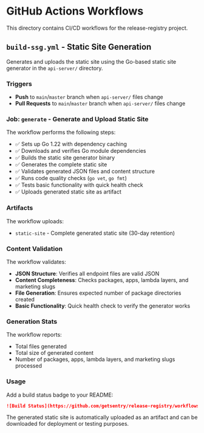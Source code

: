 # GitHub Actions Workflows

This directory contains CI/CD workflows for the release-registry project.

## `build-ssg.yml` - Static Site Generation

Generates and uploads the static site using the Go-based static site generator in the `api-server/` directory.

### Triggers
- **Push** to `main`/`master` branch when `api-server/` files change
- **Pull Requests** to `main`/`master` branch when `api-server/` files change

### Job: `generate` - Generate and Upload Static Site

The workflow performs the following steps:
- ✅ Sets up Go 1.22 with dependency caching
- ✅ Downloads and verifies Go module dependencies
- ✅ Builds the static site generator binary
- ✅ Generates the complete static site
- ✅ Validates generated JSON files and content structure
- ✅ Runs code quality checks (`go vet`, `go fmt`)
- ✅ Tests basic functionality with quick health check
- ✅ Uploads generated static site as artifact

### Artifacts

The workflow uploads:
- `static-site` - Complete generated static site (30-day retention)

### Content Validation

The workflow validates:
- **JSON Structure**: Verifies all endpoint files are valid JSON
- **Content Completeness**: Checks packages, apps, lambda layers, and marketing slugs
- **File Generation**: Ensures expected number of package directories created
- **Basic Functionality**: Quick health check to verify the generator works

### Generation Stats

The workflow reports:
- Total files generated
- Total size of generated content
- Number of packages, apps, lambda layers, and marketing slugs processed

### Usage

Add a build status badge to your README:

```markdown
![Build Status](https://github.com/getsentry/release-registry/workflows/Generate%20Static%20Site/badge.svg)
```

The generated static site is automatically uploaded as an artifact and can be downloaded for deployment or testing purposes.